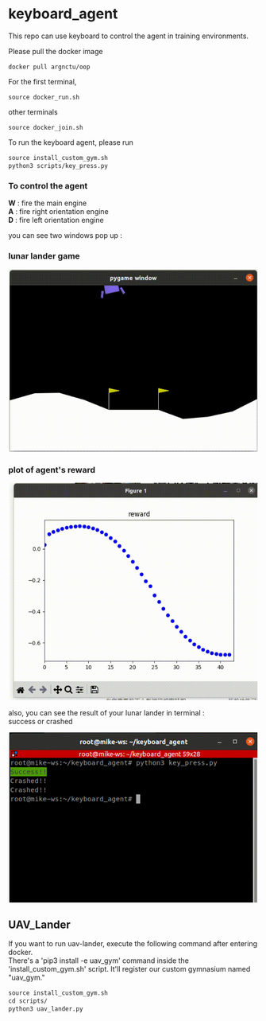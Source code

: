 # keyboard_agent

This repo can use keyboard to control the agent in training environments.

Please pull the docker image 

```
docker pull argnctu/oop
```

For the first terminal,
```
source docker_run.sh
```
other terminals
```
source docker_join.sh
```

To run the keyboard agent, please run 
```
source install_custom_gym.sh
python3 scripts/key_press.py
```

### To control the agent
**W** : fire the main engine  
**A** : fire right orientation engine  
**D** : fire left orientation engine  
  
you can see two windows pop up :
### lunar lander game 
<p align="center">
<img src="img/lunar_lander_cut.gif" width="500px"><br>
</p>

### plot of agent's reward  
<p align="center">
<img src="img/reward_cut.gif" width="500px" ><br>
</p>

also, you can see the result of your lunar lander in terminal :  
success or crashed

<p align="center">
<img src="img/terminal.gif" width="500px"><br>
</p>

## UAV_Lander
If you want to run uav-lander, execute the following command after entering docker. \
There's a 'pip3 install -e uav_gym' command inside the 'install_custom_gym.sh' script. It'll register our custom gymnasium named "uav_gym."
```
source install_custom_gym.sh
cd scripts/
python3 uav_lander.py
```
